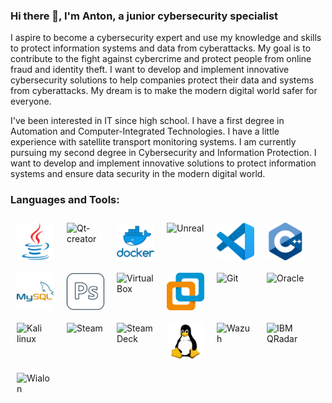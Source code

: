 ### Hi there 👋, I'm Anton, a junior cybersecurity specialist

I aspire to become a cybersecurity expert and use my knowledge and skills to protect information systems and data from cyberattacks. My goal is to contribute to the fight against cybercrime and protect people from online fraud and identity theft. I want to develop and implement innovative cybersecurity solutions to help companies protect their data and systems from cyberattacks. My dream is to make the modern digital world safer for everyone.

I've been interested in IT since high school. I have a first degree in Automation and Computer-Integrated Technologies. I have a little experience with satellite transport monitoring systems. I am currently pursuing my second degree in Cybersecurity and Information Protection. I want to develop and implement innovative solutions to protect information systems and ensure data security in the modern digital world.

### Languages and Tools:

<div style="display: flex; flex-wrap: wrap;">
  <img alt="Java" width="60px" style="margin: 10px;" src="https://raw.githubusercontent.com/devicons/devicon/master/icons/java/java-original.svg" />
  <img alt="Qt-creator" width="60px" style="margin: 10px;" src="https://upload.wikimedia.org/wikipedia/commons/0/0b/Qt_logo_2016.svg" />
  <img alt="Docker" width="60px" style="margin: 10px;" src="https://raw.githubusercontent.com/github/explore/80688e429a7d4ef2fca1e82350fe8e3517d3494d/topics/docker/docker.png" />
  <img alt="Unreal" width="60px" style="margin: 10px;" src="https://raw.githubusercontent.com/kenangundogan/fontisto/036b7eca71aab1bef8e6a0518f7329f13ed62f6b/icons/svg/brand/unreal-engine.svg" />
  <img alt="Visual Studio Code" width="60px" style="margin: 10px;" src="https://raw.githubusercontent.com/github/explore/80688e429a7d4ef2fca1e82350fe8e3517d3494d/topics/visual-studio-code/visual-studio-code.png" />
  <img alt="Cplusplus" width="60px" style="margin: 10px;" src="https://raw.githubusercontent.com/devicons/devicon/master/icons/cplusplus/cplusplus-original.svg" />
  <img alt="MySQL" width="60px" style="margin: 10px;" src="https://raw.githubusercontent.com/devicons/devicon/master/icons/mysql/mysql-original-wordmark.svg" />
  <img alt="PhotoShop" width="60px" style="margin: 10px;" src="https://raw.githubusercontent.com/devicons/devicon/master/icons/photoshop/photoshop-line.svg" />
  <img alt="VirtualBox" width="60px" style="margin: 10px;" src="https://www.vectorlogo.zone/logos/virtualbox/virtualbox-icon.svg" />
  <img alt="VMware" width="60px" style="margin: 10px;" src="https://github.com/walkxcode/dashboard-icons/blob/main/svg/vmware-workstation.svg" />
  <img alt="Git" width="60px" style="margin: 10px;" src="https://www.vectorlogo.zone/logos/git-scm/git-scm-icon.svg" />
  <img alt="Oracle" width="60px" style="margin: 10px;" src="https://www.vectorlogo.zone/logos/oracle/oracle-icon.svg" />
  <img alt="Kali linux" width="60px" style="margin: 10px;" src="https://upload.vectorlogo.zone/logos/kali/images/09452257-ce76-4881-8cb9-c6a676444ca5.svg" />
  <img alt="Steam" width="60px" style="margin: 10px;" src="https://www.vectorlogo.zone/logos/steampowered/steampowered-icon.svg" />
  <img alt="SteamDeck" width="60px" style="margin: 10px;" src="https://www.vectorlogo.zone/logos/steamdeck/steamdeck-icon.svg" />
  <img alt="Linux" width="60px" style="margin: 10px;" src="https://raw.githubusercontent.com/github/explore/80688e429a7d4ef2fca1e82350fe8e3517d3494d/topics/linux/linux.png" />
  <img alt="Wazuh" width="60px" style="margin: 10px;" src="https://upload.wikimedia.org/wikipedia/commons/6/6c/Wazuh_blue.png" />
  <img alt="IBM QRadar" width="60px" style="margin: 10px;" src="https://encrypted-tbn0.gstatic.com/images?q=tbn:ANd9GcThDlg1G1Vs-S0IU4LSyl35Teh8H1hDylU44UEjZEuQ4I4zSUiV70thy9O4zzlv8c27NkU&usqp=CAU" />
  <img alt="Wialon" width="60px" style="margin: 10px;" src="https://play-lh.googleusercontent.com/yAlU8TWv8EoNur8XOB_wcom5FmDBez91BmxWis1OoWd2Rl6rK2EAALtRO0MxR3P8QQ=w240-h480-rw" />
</div>

<br clear="left" />
